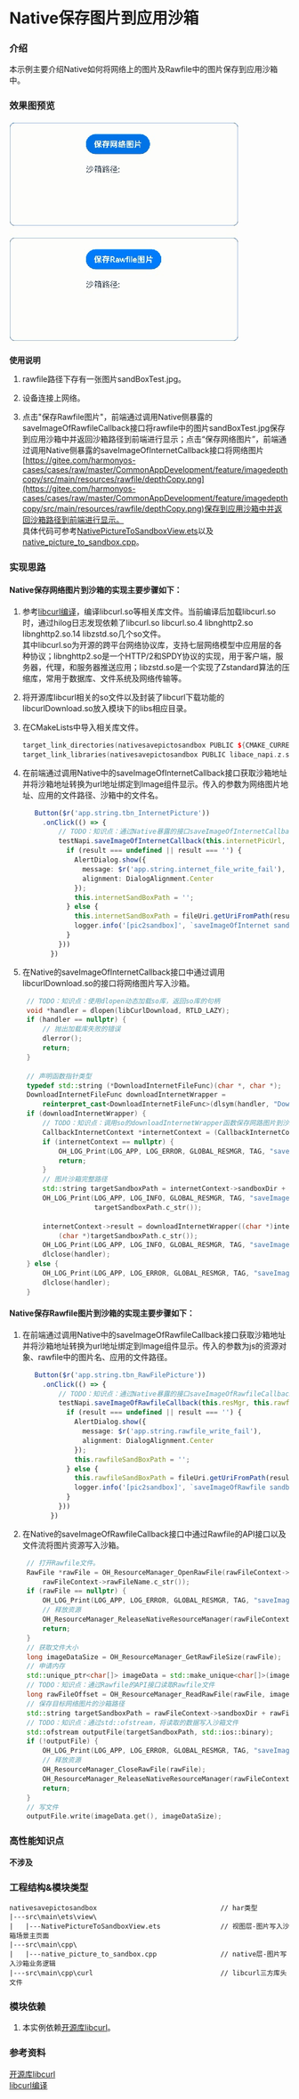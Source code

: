 # Native保存图片到应用沙箱

### 介绍

本示例主要介绍Native如何将网络上的图片及Rawfile中的图片保存到应用沙箱中。

### 效果图预览

![](../../product/entry/src/main/resources/base/media/native_image2sandbox.gif)

**使用说明**

1. rawfile路径下存有一张图片sandBoxTest.jpg。

2. 设备连接上网络。

3. 点击"保存Rawfile图片"，前端通过调用Native侧暴露的saveImageOfRawfileCallback接口将rawfile中的图片sandBoxTest.jpg保存到应用沙箱中并返回沙箱路径到前端进行显示；点击“保存网络图片”，前端通过调用Native侧暴露的saveImageOfInternetCallback接口将网络图片[https://gitee.com/harmonyos-cases/cases/raw/master/CommonAppDevelopment/feature/imagedepthcopy/src/main/resources/rawfile/depthCopy.png](https://gitee.com/harmonyos-cases/cases/raw/master/CommonAppDevelopment/feature/imagedepthcopy/src/main/resources/rawfile/depthCopy.png)保存到应用沙箱中并返回沙箱路径到前端进行显示。  
具体代码可参考[NativePictureToSandboxView.ets](./src/main/ets/view/NativePictureToSandboxView.ets)以及[native_picture_to_sandbox.cpp](./src/main/cpp/native_picture_to_sandbox.cpp)。

### 实现思路


#### Native保存网络图片到沙箱的实现主要步骤如下：
1. 参考[libcurl编译](https://gitee.com/openharmony-sig/tpc_c_cplusplus/blob/master/thirdparty/curl/docs/hap_integrate.md)，编译libcurl.so等相关库文件。当前编译后加载libcurl.so时，通过hilog日志发现依赖了libcurl.so libcurl.so.4 libnghttp2.so libnghttp2.so.14 libzstd.so几个so文件。  
   其中libcurl.so为开源的跨平台网络协议库，支持七层网络模型中应用层的各种协议；libnghttp2.so是一个HTTP/2和SPDY协议的实现，用于客户端，服务器，代理，和服务器推送应用；libzstd.so是一个实现了Zstandard算法的压缩库，常用于数据库、文件系统及网络传输等。

2. 将开源库libcurl相关的so文件以及封装了libcurl下载功能的libcurlDownload.so放入模块下的libs相应目录。

3. 在CMakeLists中导入相关库文件。

   ```c++   
   target_link_directories(nativesavepictosandbox PUBLIC ${CMAKE_CURRENT_SOURCE_DIR}/../../../libs/${OHOS_ARCH}/)
   target_link_libraries(nativesavepictosandbox PUBLIC libace_napi.z.so libcurlDownload.so libhilog_ndk.z.so librawfile.z.so)
   ```   
4. 在前端通过调用Native中的saveImageOfInternetCallback接口获取沙箱地址并将沙箱地址转换为url地址绑定到Image组件显示。传入的参数为网络图片地址、应用的文件路径、沙箱中的文件名。

   ```typescript
      Button($r('app.string.tbn_InternetPicture'))
        .onClick(() => {
            // TODO：知识点：通过Native暴露的接口saveImageOfInternetCallback接口获取下载的网络图片保存在沙箱中的路径
            testNapi.saveImageOfInternetCallback(this.internetPicUrl, this.fileDir, this.internetSandBoxFileName, ((result: string) => {
              if (result === undefined || result === '') {
                AlertDialog.show({
                  message: $r('app.string.internet_file_write_fail'),
                  alignment: DialogAlignment.Center
                });
                this.internetSandBoxPath = '';
              } else {
                this.internetSandBoxPath = fileUri.getUriFromPath(result);
                logger.info('[pic2sandbox]', `saveImageOfInternet sandboxPath is ` + result);
              }
            }))
          })
   ```
5. 在Native的saveImageOfInternetCallback接口中通过调用libcurlDownload.so的接口将网络图片写入沙箱。

   ```c++
    // TODO：知识点：使用dlopen动态加载so库，返回so库的句柄
    void *handler = dlopen(libCurlDownload, RTLD_LAZY);
    if (handler == nullptr) {
        // 抛出加载库失败的错误
        dlerror();
        return;
    }

    // 声明函数指针类型
    typedef std::string (*DownloadInternetFileFunc)(char *, char *);
    DownloadInternetFileFunc downloadInternetWrapper =
        reinterpret_cast<DownloadInternetFileFunc>(dlsym(handler, "DownloadInternetFileWrapper"));
    if (downloadInternetWrapper) {
        // TODO：知识点：调用so的downloadInternetWrapper函数保存网路图片到沙箱
        CallbackInternetContext *internetContext = (CallbackInternetContext *)data;
        if (internetContext == nullptr) {
            OH_LOG_Print(LOG_APP, LOG_ERROR, GLOBAL_RESMGR, TAG, "saveImageOfInternet internetContext is null");
            return;
        }
        // 图片沙箱完整路径
        std::string targetSandboxPath = internetContext->sandboxDir + internetContext->FileName;
        OH_LOG_Print(LOG_APP, LOG_INFO, GLOBAL_RESMGR, TAG, "saveImageOfInternet 保存沙箱文件：%{public}s",
                     targetSandboxPath.c_str());

        internetContext->result = downloadInternetWrapper((char *)internetContext->internetPicUrl.c_str(),
            (char *)targetSandboxPath.c_str());
        OH_LOG_Print(LOG_APP, LOG_INFO, GLOBAL_RESMGR, TAG, "saveImageOfInternet download finish");
        dlclose(handler);
    } else {
        OH_LOG_Print(LOG_APP, LOG_ERROR, GLOBAL_RESMGR, TAG, "saveImageOfInternet download function is null");
        dlclose(handler);
    }
   ```


#### Native保存Rawfile图片到沙箱的实现主要步骤如下：

1. 在前端通过调用Native中的saveImageOfRawfileCallback接口获取沙箱地址并将沙箱地址转换为url地址绑定到Image组件显示。传入的参数为js的资源对象、rawfile中的图片名、应用的文件路径。

   ```typescript
      Button($r('app.string.tbn_RawFilePicture'))
        .onClick(() => {
            // TODO：知识点：通过Native暴露的接口saveImageOfRawfileCallback接口获取rawfile中图片保存在沙箱中的路径
            testNapi.saveImageOfRawfileCallback(this.resMgr, this.rawfilePicPath, this.fileDir, ((result: string) => {
              if (result === undefined || result === '') {
                AlertDialog.show({
                  message: $r('app.string.rawfile_write_fail'),
                  alignment: DialogAlignment.Center
                });
                this.rawfileSandBoxPath = '';
              } else {
                this.rawfileSandBoxPath = fileUri.getUriFromPath(result);
                logger.info('[pic2sandbox]', `saveImageOfRawfile sandboxPath is ` + result);
              }
            }))
          })
   ```

2. 在Native的saveImageOfRawfileCallback接口中通过Rawfile的API接口以及文件流将图片资源写入沙箱。

   ```c++
    // 打开Rawfile文件。
    RawFile *rawFile = OH_ResourceManager_OpenRawFile(rawFileContext->resMgr,
        rawFileContext->rawFileName.c_str());
    if (rawFile == nullptr) {
        OH_LOG_Print(LOG_APP, LOG_ERROR, GLOBAL_RESMGR, TAG, "saveImageOfRawfile OpenRawFile fail!");
        // 释放资源
        OH_ResourceManager_ReleaseNativeResourceManager(rawFileContext->resMgr);
        return;
    }
    // 获取文件大小
    long imageDataSize = OH_ResourceManager_GetRawFileSize(rawFile);
    // 申请内存
    std::unique_ptr<char[]> imageData = std::make_unique<char[]>(imageDataSize);
    // TODO：知识点：通过Rawfile的API接口读取Rawfile文件
    long rawFileOffset = OH_ResourceManager_ReadRawFile(rawFile, imageData.get(), imageDataSize);
    // 保存目标网络图片的沙箱路径
    std::string targetSandboxPath = rawFileContext->sandboxDir + rawFileContext->rawFileName;
    // TODO：知识点：通过std::ofstream，将读取的数据写入沙箱文件
    std::ofstream outputFile(targetSandboxPath, std::ios::binary);
    if (!outputFile) {
        OH_LOG_Print(LOG_APP, LOG_ERROR, GLOBAL_RESMGR, TAG, "saveImageOfRawfile 创建沙箱目标文件失败");
        // 释放资源
        OH_ResourceManager_CloseRawFile(rawFile);
        OH_ResourceManager_ReleaseNativeResourceManager(rawFileContext->resMgr);
        return;
    }
    // 写文件
    outputFile.write(imageData.get(), imageDataSize);
   ```

### 高性能知识点

**不涉及**

### 工程结构&模块类型

   ```
   nativesavepictosandbox                               // har类型
   |---src\main\ets\view\
   |   |---NativePictureToSandboxView.ets               // 视图层-图片写入沙箱场景主页面
   |---src\main\cpp\
   |   |---native_picture_to_sandbox.cpp                // native层-图片写入沙箱业务逻辑
   |---src\main\cpp\curl                                // libcurl三方库头文件
   ```

### 模块依赖
1. 本实例依赖[开源库libcurl](https://github.com/curl/curl)。

### 参考资料    
[开源库libcurl](https://github.com/curl/curl)    
[libcurl编译](https://gitee.com/openharmony-sig/tpc_c_cplusplus/blob/master/thirdparty/curl/docs/hap_integrate.md)
